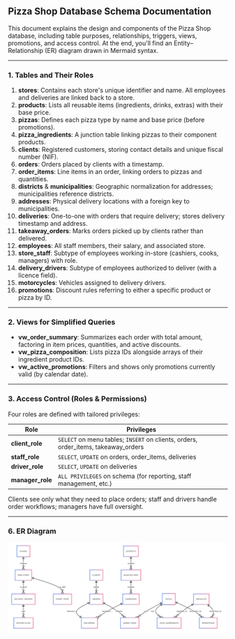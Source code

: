 ## Pizza Shop Database Schema Documentation

This document explains the design and components of the Pizza Shop database, including table purposes, relationships, triggers, views, promotions, and access control. At the end, you'll find an Entity–Relationship (ER) diagram drawn in Mermaid syntax.

---

### 1. Tables and Their Roles

1. **stores**: Contains each store's unique identifier and name. All employees and deliveries are linked back to a store.  
2. **products**: Lists all reusable items (ingredients, drinks, extras) with their base price.  
3. **pizzas**: Defines each pizza type by name and base price (before promotions).  
4. **pizza_ingredients**: A junction table linking pizzas to their component products.  
5. **clients**: Registered customers, storing contact details and unique fiscal number (NIF).  
6. **orders**: Orders placed by clients with a timestamp.  
7. **order_items**: Line items in an order, linking orders to pizzas and quantities.  
8. **districts** & **municipalities**: Geographic normalization for addresses; municipalities reference districts.  
9. **addresses**: Physical delivery locations with a foreign key to municipalities.  
10. **deliveries**: One-to-one with orders that require delivery; stores delivery timestamp and address.  
11. **takeaway_orders**: Marks orders picked up by clients rather than delivered.  
12. **employees**: All staff members, their salary, and associated store.  
13. **store_staff**: Subtype of employees working in-store (cashiers, cooks, managers) with role.  
14. **delivery_drivers**: Subtype of employees authorized to deliver (with a licence field).  
15. **motorcycles**: Vehicles assigned to delivery drivers.  
16. **promotions**: Discount rules referring to either a specific product or pizza by ID.

---

### 2. Views for Simplified Queries

- **vw_order_summary**: Summarizes each order with total amount, factoring in item prices, quantities, and active discounts.  
- **vw_pizza_composition**: Lists pizza IDs alongside arrays of their ingredient product IDs.  
- **vw_active_promotions**: Filters and shows only promotions currently valid (by calendar date).

---

### 3. Access Control (Roles & Permissions)

Four roles are defined with tailored privileges:

| Role            | Privileges                                                                                     |
|-----------------|------------------------------------------------------------------------------------------------|
| **client_role** | `SELECT` on menu tables; `INSERT` on clients, orders, order_items, takeaway_orders             |
| **staff_role**  | `SELECT`, `UPDATE` on orders, order_items, deliveries                                          |
| **driver_role** | `SELECT`, `UPDATE` on deliveries                                                               |
| **manager_role**| `ALL PRIVILEGES` on schema (for reporting, staff management, etc.)                             |

Clients see only what they need to place orders; staff and drivers handle order workflows; managers have full oversight.

---

### 6. ER Diagram 

![ER Diagram](er_diagram.png "Entity–Relationship Diagram")